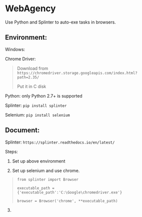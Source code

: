 # WebAgency
Use Python and Splinter to auto-exe tasks in browsers.

## Environment: ##

Windows:

Chrome Driver: 
> Download from `https://chromedriver.storage.googleapis.com/index.html?path=2.35/`
> 
> Put it in C disk

Python: only Python 2.7+ is supported

Splinter: `pip install splinter`

Selenium: `pip install selenium`

## Document: ##

Splinter: `https://splinter.readthedocs.io/en/latest/`


Steps:
1. Set up above environment

2. Set up selenium and use chrome.
	
>     from splinter import Browser
>     
>     executable_path = {'executable_path':'C:\Google\chromedriver.exe'}
>     
>     browser = Browser('chrome', **executable_path)
    

3. 

